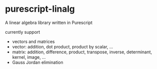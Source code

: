 # purescript-linalg

A linear algebra library written in Purescript

currently support
- vectors and matrices
- vector: addition, dot product, product by scalar, ...
- matrix: addition, difference, product, transpose, inverse, determinant, kernel, image, ...
- Gauss Jordan elimination
